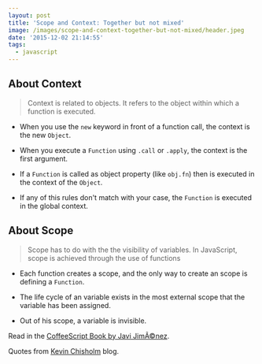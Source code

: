 ```yaml
---
layout: post
title: 'Scope and Context: Together but not mixed'
image: /images/scope-and-context-together-but-not-mixed/header.jpeg
date: '2015-12-02 21:14:55'
tags:
  - javascript
---
```


## About Context

> Context is related to objects. It refers to the object within which a function is executed.

* When you use the `new` keyword in front of a function call, the context is the new `Object`.

* When you execute a `Function` using `.call` or `.apply`, the context is the first argument.

* If a `Function` is called as object property (like `obj.fn`) then is executed in the context of the `Object`.

* If any of this rules don't match with your case, the `Function` is executed in the global context.

## About Scope

> Scope has to do with the the visibility of variables. In JavaScript, scope is achieved through the use of functions

* Each function creates a scope, and the only way to create an scope is defining a `Function`.

* The life cycle of an variable exists in the most external scope that the variable has been assigned.

* Out of his scope, a variable is invisible.

Read in the [CoffeeScript Book by Javi JimÃ©nez](https://leanpub.com/coffeescript).

Quotes from [Kevin Chisholm](http://blog.kevinchisholm.com/javascript/difference-between-scope-and-context/) blog.
